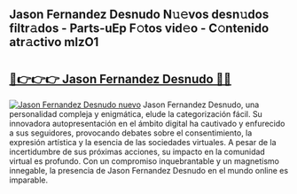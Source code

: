 ## Jason Fernandez Desnudo N𝚞𝚎vos desn𝚞dos filtr𝚊dos - Parts-uEp F𝚘tos vid𝚎o - C𝚘ntenido atr𝚊ctivo mlzO1

# <h2><a href="http://mb041m0.tromn.icu/?c=Jason+Fernandez+Desnudo">🔗👉👉👉 Jason Fernandez Desnudo 🔗🔗</a></h2>

[![Jason Fernandez Desnudo nuevo](https://i.imgur.com/pEAQMta.gif)](http://mb041m0.tromn.icu/?c=Jason+Fernandez+Desnudo)
Jason Fernandez Desnudo, una personalidad compleja y enigmática, elude la categorización fácil. Su innovadora autopresentación en el ámbito digital ha cautivado y enfurecido a sus seguidores, provocando debates sobre el consentimiento, la expresión artística y la esencia de las sociedades virtuales. A pesar de la incertidumbre de sus próximas acciones, su impacto en la comunidad virtual es profundo. Con un compromiso inquebrantable y un magnetismo innegable, la presencia de Jason Fernandez Desnudo en el mundo online es imparable.
